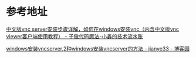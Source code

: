 # 参考地址

[中文版vnc server安装步骤详解，如何在windows安装vnc（内含中文版vnc viewer客户端使用教程） - 子傲代码魔法-小鑫的技术流水账](https://www.ziaostudio.com/中文版vnc-server安装步骤详解，如何在windows安装vnc（内含中文.html)

[windows安装vncserver,2种windows安装vncserver的方法 - jianye33 - 博客园](https://www.cnblogs.com/sjtiis7/p/13438267.html)
